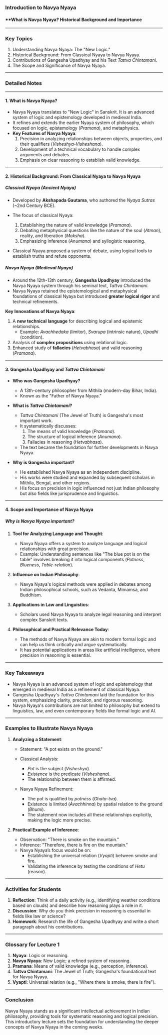 ### **Introduction to Navya Nyaya**

#### **What is Navya Nyaya? Historical Background and Importance

----------

### **Key Topics**

1.  Understanding Navya Nyaya: The "New Logic."
2.  Historical Background: From Classical Nyaya to Navya Nyaya.
3.  Contributions of Gangesha Upadhyay and his Text _Tattva Chintamani_.
4.  The Scope and Significance of Navya Nyaya.

----------

### **Detailed Notes**

----------

#### **1. What is Navya Nyaya?**

-   Navya Nyaya translates to "New Logic" in Sanskrit. It is an advanced system of logic and epistemology developed in medieval India.
-   It refines and extends the earlier Nyaya system of philosophy, which focused on logic, epistemology (_Pramana_), and metaphysics.
-   **Key Features of Navya Nyaya**:
    1.  Precision in analyzing relationships between objects, properties, and their qualifiers (_Visheshya-Visheshana_).
    2.  Development of a technical vocabulary to handle complex arguments and debates.
    3.  Emphasis on clear reasoning to establish valid knowledge.

----------

#### **2. Historical Background: From Classical Nyaya to Navya Nyaya**

##### **Classical Nyaya (Ancient Nyaya)**

-   Developed by **Akshapada Gautama**, who authored the _Nyaya Sutras_ (~2nd Century BCE).
    
-   The focus of classical Nyaya:
    
    1.  Establishing the nature of valid knowledge (_Pramana_).
    2.  Debating metaphysical questions like the nature of the soul (_Atman_), reality, and liberation (_Moksha_).
    3.  Emphasizing inference (_Anumana_) and syllogistic reasoning.
-   Classical Nyaya proposed a system of debate, using logical tools to establish truths and refute opponents.
    

##### **Navya Nyaya (Medieval Nyaya)**

-   Around the 12th-13th century, **Gangesha Upadhyay** introduced the Navya Nyaya system through his seminal text, _Tattva Chintamani_.
-   Navya Nyaya retained the epistemological and metaphysical foundations of classical Nyaya but introduced **greater logical rigor** and technical refinements.

**Key Innovations of Navya Nyaya**:

1.  A **new technical language** for describing logical and epistemic relationships.
    -   Example: _Avachhedaka_ (limitor), _Svarupa_ (intrinsic nature), _Upadhi_ (condition).
2.  Analysis of **complex propositions** using relational logic.
3.  Enhanced study of **fallacies** (_Hetvabhasa_) and valid reasoning (_Pramana_).

----------

#### **3. Gangesha Upadhyay and _Tattva Chintamani_**

-   **Who was Gangesha Upadhyay?**
    
    -   A 13th-century philosopher from Mithila (modern-day Bihar, India).
    -   Known as the "Father of Navya Nyaya."
-   **What is _Tattva Chintamani_?**
    
    -   _Tattva Chintamani_ (The Jewel of Truth) is Gangesha's most important work.
    -   It systematically discusses:
        1.  The means of valid knowledge (_Pramana_).
        2.  The structure of logical inference (_Anumana_).
        3.  Fallacies in reasoning (_Hetvabhasa_).
    -   The text became the foundation for further developments in Navya Nyaya.
-   **Why is Gangesha important?**
    
    -   He established Navya Nyaya as an independent discipline.
    -   His works were studied and expanded by subsequent scholars in Mithila, Bengal, and other regions.
    -   His focus on precision in logic influenced not just Indian philosophy but also fields like jurisprudence and linguistics.

----------

#### **4. Scope and Importance of Navya Nyaya**

##### **Why is Navya Nyaya important?**

1.  **Tool for Analyzing Language and Thought**:
    
    -   Navya Nyaya offers a system to analyze language and logical relationships with great precision.
    -   Example: Understanding sentences like "The blue pot is on the table" involves breaking it into logical components (_Potness_, _Blueness_, _Table-relation_).
2.  **Influence on Indian Philosophy**:
    
    -   Navya Nyaya's logical methods were applied in debates among Indian philosophical schools, such as Vedanta, Mimamsa, and Buddhism.
3.  **Applications in Law and Linguistics**:
    
    -   Scholars used Navya Nyaya to analyze legal reasoning and interpret complex Sanskrit texts.
4.  **Philosophical and Practical Relevance Today**:
    
    -   The methods of Navya Nyaya are akin to modern formal logic and can help us think critically and argue systematically.
    -   It has potential applications in areas like artificial intelligence, where precision in reasoning is essential.

----------

### **Key Takeaways**

-   Navya Nyaya is an advanced system of logic and epistemology that emerged in medieval India as a refinement of classical Nyaya.
-   Gangesha Upadhyay's _Tattva Chintamani_ laid the foundation for this system, emphasizing clarity, precision, and rigorous reasoning.
-   Navya Nyaya's contributions are not limited to philosophy but extend to linguistics, law, and even contemporary fields like formal logic and AI.

----------

### **Examples to Illustrate Navya Nyaya**

1.  **Analyzing a Statement**:
    
    -   Statement: "A pot exists on the ground."
        
    -   Classical Analysis:
        
        -   _Pot_ is the subject (_Visheshya_).
        -   _Existence_ is the predicate (_Visheshana_).
        -   The relationship between them is affirmed.
    -   Navya Nyaya Refinement:
        
        -   The pot is qualified by _potness_ (_Ghata-tva_).
        -   Existence is limited (_Avachhinna_) by spatial relation to the ground (_Bhumi_).
        -   The statement now includes all these relationships explicitly, making the logic more precise.
2.  **Practical Example of Inference**:
    
    -   Observation: "There is smoke on the mountain."
    -   Inference: "Therefore, there is fire on the mountain."
    -   Navya Nyaya’s focus would be on:
        -   Establishing the universal relation (_Vyapti_) between smoke and fire.
        -   Validating the inference by testing the conditions of _Hetu_ (reason).

----------

### **Activities for Students**

1.  **Reflection**: Think of a daily activity (e.g., identifying weather conditions based on clouds) and describe how reasoning plays a role in it.
2.  **Discussion**: Why do you think precision in reasoning is essential in fields like law or science?
3.  **Homework**: Research the life of Gangesha Upadhyay and write a short paragraph about his contributions.

----------

### **Glossary for Lecture 1**

1.  **Nyaya**: Logic or reasoning.
2.  **Navya Nyaya**: New Logic; a refined system of reasoning.
3.  **Pramana**: Means of valid knowledge (e.g., perception, inference).
4.  **Tattva Chintamani**: The Jewel of Truth; Gangesha's foundational text for Navya Nyaya.
5.  **Vyapti**: Universal relation (e.g., "Where there is smoke, there is fire").

----------

### **Conclusion**

Navya Nyaya stands as a significant intellectual achievement in Indian philosophy, providing tools for systematic reasoning and logical precision. This introductory lecture sets the foundation for understanding the deeper concepts of Navya Nyaya in the coming weeks.
<!--stackedit_data:
eyJoaXN0b3J5IjpbLTE4NzY5MTYxODFdfQ==
-->